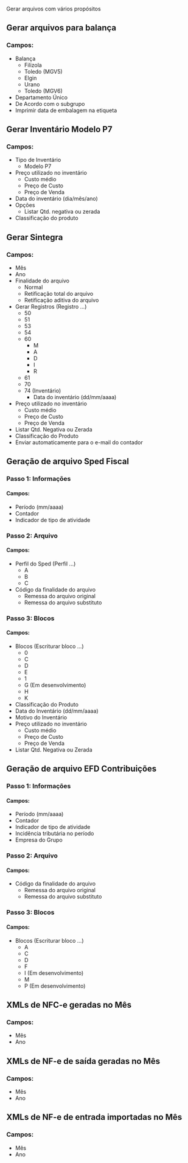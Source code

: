 Gerar arquivos com vários propósitos

## Gerar arquivos para balança
### Campos:
- Balança
	- Filizola
	- Toledo (MGV5)
	- Elgin
	- Urano
	- Toledo (MGV6)
- Departamento Único
- De Acordo com o subgrupo
- Imprimir data de embalagem na etiqueta

## Gerar Inventário Modelo P7
### Campos:
- Tipo de Inventário
	- Modelo P7
- Preço utilizado no inventário
	- Custo médio
	- Preço de Custo
	- Preço de Venda
- Data do inventário (dia/mês/ano)
- Opções
	- Listar Qtd. negativa ou zerada
- Classificação do produto


## Gerar Sintegra
### Campos:
- Mês
- Ano
- Finalidade do arquivo
	- Normal
	- Retificação total do arquivo
	- Retificação aditiva do arquivo
- Gerar Registros (Registro ...)
	- 50
	- 51
	- 53
	- 54
	- 60
		- M
		- A
		- D
		- I
		- R
	- 61
	- 70
	- 74 (Inventário)
		- Data do inventário (dd/mm/aaaa)
- Preço utilizado no inventário
	- Custo médio
	- Preço de Custo
	- Preço de Venda
- Listar Qtd. Negativa ou Zerada
- Classificação do Produto
- Enviar automaticamente para o e-mail do contador



## Geração de arquivo Sped Fiscal

### Passo 1: Informações
#### Campos:
- Período (mm/aaaa)
- Contador
- Indicador de tipo de atividade

### Passo 2: Arquivo
#### Campos:
- Perfil do Sped (Perfil ...)
	- A
	- B
	- C
- Código da finalidade do arquivo
	- Remessa do arquivo original
	- Remessa do arquivo substituto


### Passo 3: Blocos
#### Campos:
- Blocos (Escriturar bloco ...)
	- 0
	- C
	- D
	- E
	- 1
	- G (Em desenvolvimento)
	- H
	- K
- Classificação do Produto
- Data do Inventário (dd/mm/aaaa)
- Motivo do Inventário
- Preço utilizado no inventário
	- Custo médio
	- Preço de Custo
	- Preço de Venda
- Listar Qtd. Negativa ou Zerada

## Geração de arquivo EFD Contribuições

### Passo 1: Informações
#### Campos:
- Período (mm/aaaa)
- Contador
- Indicador de tipo de atividade
- Incidência tributária no período
- Empresa do Grupo

### Passo 2: Arquivo
#### Campos:
- Código da finalidade do arquivo
	- Remessa do arquivo original
	- Remessa do arquivo substituto

### Passo 3: Blocos
#### Campos:
- Blocos (Escriturar bloco ...)
	- A
	- C
	- D
	- F
	- I (Em desenvolvimento)
	- M
	- P (Em desenvolvimento)



## XMLs de NFC-e geradas no Mês
### Campos:
- Mês
- Ano

## XMLs de NF-e de saída geradas no Mês
### Campos:
- Mês
- Ano

## XMLs de **NF-e de entrada** importadas no Mês
### Campos:
- Mês
- Ano